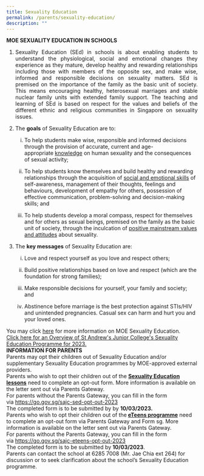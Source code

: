 ```yaml
---
title: Sexuality Education
permalink: /parents/sexuality-education/
description: ""
---
```

<div><strong>MOE SEXUALITY EDUCATION IN SCHOOLS</strong></div>
<div>
<ol>
<li align="justify">Sexuality Education (SEd) in schools is about enabling students to understand the physiological, social and emotional changes they experience as they mature, develop healthy and rewarding relationships including those with members of the opposite sex, and make wise, informed and responsible decisions on sexuality matters. SEd is premised on the importance of the family as the basic unit of society. This means encouraging healthy, heterosexual marriages and stable nuclear family units with extended family support. The teaching and learning of SEd is based on respect for the values and beliefs of the different ethnic and religious communities in Singapore on sexuality issues.</li>
</ol>
</div>
<div>
<ol start="2">
<li>The&nbsp;<strong>goals</strong>&nbsp;of Sexuality Education are to:</li>
</ol>
<ol>
<ol type="i">
<li type="i">To help students make wise, responsible and informed decisions through the provision of accurate, current and age-appropriate&nbsp;<u>knowledge</u>&nbsp;on human sexuality and the consequences of sexual activity;</li>
</ol>
</ol>
</div>
<div>
<ol>
<ol start="2" type="i">
<li type="i">To help students know themselves and build healthy and rewarding relationships through the acquisition of&nbsp;<u>social and emotional skills</u>&nbsp;of self-awareness, management of their thoughts, feelings and behaviours, development of empathy for others, possession of effective communication, problem-solving and decision-making skills; and</li>
</ol>
</ol>
</div>
<div>
<ol>
<ol start="3" type="i">
<li type="i">To help students develop a moral compass, respect for themselves and for others as sexual beings, premised on the family as the basic unit of society, through the inculcation of&nbsp;<u>positive mainstream values and attitudes</u>&nbsp;about sexuality.</li>
</ol>
</ol>
</div>
<div>
<ol start="3">
<li>The&nbsp;<strong>key messages</strong>&nbsp;of Sexuality Education are:</li>
</ol>
<ol start="3">
<ol type="i">
<li type="i">Love and respect yourself as you love and respect others;</li>
</ol>
<ol start="2" type="i">
<li type="i">Build positive relationships based on love and respect (which are the foundation for strong families);</li>
</ol>
<ol start="3" type="i">
<li type="i">Make responsible decisions for yourself, your family and society; and</li>
</ol>
</ol>
</div>
<div>
<ol>
<ol start="4" type="i">
<li type="i">Abstinence before marriage is the best protection against STIs/HIV and unintended pregnancies. Casual sex can harm and hurt you and your loved ones.</li>
</ol>
</ol>
</div>
<div>You may click&nbsp;<a href="https://go.gov.sg/moe-sexuality-education" target="_blank">here</a>&nbsp;for more information on MOE Sexuality Education.</div>
<div><a href="https://standrewsjc.moe.edu.sg/qql/slot/u674/Parents/SEd/2023_Info_on_SEd_SAJC.pdf" target="_blank">Click here for an Overview of St Andrew's Junior College's Sexuality Education Programme for 2023.</a></div>
<div><strong>INFORMATION FOR PARENTS</strong></div>
<div>Parents may opt their children out of Sexuality Education and/or supplementary Sexuality Education programmes by MOE-approved external providers.&nbsp;</div>
<div>Parents who wish to opt their children out of the&nbsp;<strong><u>Sexuality Education lessons</u></strong>&nbsp;need to complete an opt-out form. More information is available on the letter sent out via Parents Gateway.</div>
<div>For parents without the Parents Gateway, you can fill in the form via&nbsp;<a href="https://go.gov.sg/sajc-sed-opt-out-2023" target="_blank">https://go.gov.sg/sajc-sed-opt-out-2023</a></div>
<div>The completed form is to be submitted by&nbsp;by&nbsp;<strong>10/03/2023.</strong></div>
<div>Parents who wish to opt their children out of the<strong>&nbsp;<u>eTeens programme</u></strong>&nbsp;need to complete an opt-out form via Parents Gateway and Form sg. More information is available on the letter sent out via Parents Gateway.</div>
<div>For parents without the Parents Gateway, you can fill in the form via&nbsp;<a href="https://go.gov.sg/sajc-eteens-opt-out-2023" target="_blank">https://go.gov.sg/sajc-eteens-opt-out-2023</a></div>
<div>The completed form is to be submitted by&nbsp;<strong>10/03/2023</strong>.</div>
<div>Parents can contact the school at 6285 7008 (Mr. Jae Chia ext 264) for discussion or to seek clarification about the school&rsquo;s Sexuality Education programme.</div>